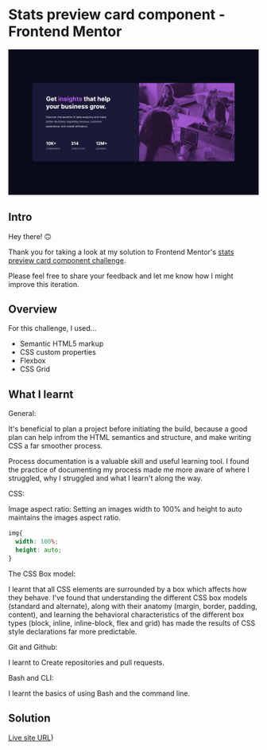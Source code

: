 # Stats preview card component - Frontend Mentor

![](./screenshots/stats-preview-component-desktop-screenshot.png)

## Intro

Hey there! :upside_down_face:

Thank you for taking a look at my solution to Frontend Mentor's <a href ="https://www.frontendmentor.io/challenges/stats-preview-card-component-8JqbgoU62" target="_blank">stats preview card component challenge</a>.

Please feel free to share your feedback and let me know how I might improve this iteration.

## Overview

For this challenge, I used...

- Semantic HTML5 markup
- CSS custom properties
- Flexbox
- CSS Grid

## What I learnt

General:

It's beneficial to plan a project before initiating the build, because a good plan can help infrom the HTML semantics and structure, and make writing CSS a far smoother process.

Process documentation is a valuable skill and useful learning tool.
I found the practice of documenting my process made me more aware of where I struggled, why I struggled and what I learn't along the way.

CSS:

Image aspect ratio:
Setting an images width to 100% and height to auto maintains the images aspect ratio.

```CSS
img{
  width: 100%;
  height: auto;
}
```

The CSS Box model:

I learnt that all CSS elements are surrounded by a box which affects how they behave.
I've found that understanding the different CSS box models (standard and alternate), along with their anatomy (margin, border, padding, content), and learning the behavioral characteristics of the different box types (block, inline, inline-block, flex and grid) has made the results of CSS style declarations far more predictable.

Git and Github:

I learnt to Create repositories and pull requests.

Bash and CLI:

I learnt the basics of using Bash and the command line.

## Solution

<a href="https://stats-preview-card-component-solution-etiennedesfontaines.netlify.app/" target="_blank">Live site URL</a>)

